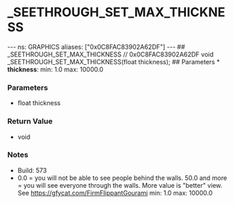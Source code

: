 # _SEETHROUGH_SET_MAX_THICKNESS

--- ns: GRAPHICS aliases: ["0x0C8FAC83902A62DF"] --- ## _SEETHROUGH_SET_MAX_THICKNESS  // 0x0C8FAC83902A62DF void _SEETHROUGH_SET_MAX_THICKNESS(float thickness);   ## Parameters * **thickness**: min: 1.0 max: 10000.0

### Parameters
* float thickness

### Return Value
* void

### Notes
* Build: 573
* 0.0 = you will not be able to see people behind the walls. 50.0 and more = you will see everyone through the walls. More value is "better" view. See https://gfycat.com/FirmFlippantGourami
min: 1.0
max: 10000.0

